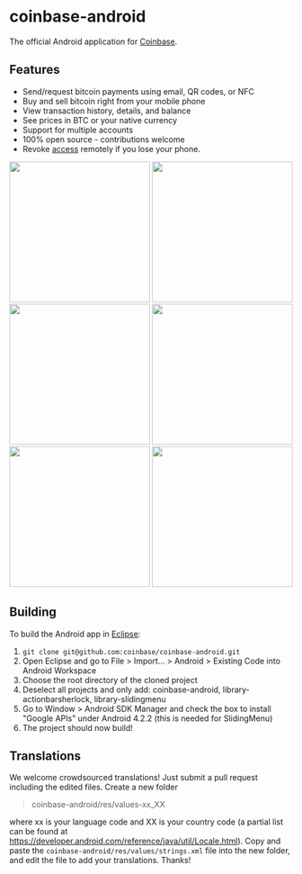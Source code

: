 coinbase-android
================

The official Android application for [Coinbase](https://coinbase.com/).

## Features
* Send/request bitcoin payments using email, QR codes, or NFC
* Buy and sell bitcoin right from your mobile phone
* View transaction history, details, and balance
* See prices in BTC or your native currency
* Support for multiple accounts
* 100% open source - contributions welcome
* Revoke [access](https://coinbase.com/account/integrations) remotely if you lose your phone.

<a href="https://dl.dropbox.com/u/324237/coinbase-android/screen1.png"><img src="https://dl.dropbox.com/u/324237/coinbase-android/screen1.png" width="250" /></a>
<a href="https://dl.dropbox.com/u/324237/coinbase-android/screen2.png"><img src="https://dl.dropbox.com/u/324237/coinbase-android/screen2.png" width="250" /></a>
<a href="https://dl.dropbox.com/u/324237/coinbase-android/screen3.png"><img src="https://dl.dropbox.com/u/324237/coinbase-android/screen3.png" width="250" /></a>
<a href="https://dl.dropbox.com/u/324237/coinbase-android/screen4.png"><img src="https://dl.dropbox.com/u/324237/coinbase-android/screen4.png" width="250" /></a>
<a href="https://dl.dropbox.com/u/324237/coinbase-android/screen5.png"><img src="https://dl.dropbox.com/u/324237/coinbase-android/screen5.png" width="250" /></a>
<a href="https://dl.dropbox.com/u/324237/coinbase-android/screen6.png"><img src="https://dl.dropbox.com/u/324237/coinbase-android/screen6.png" width="250" /></a>

## Building

To build the Android app in [Eclipse](http://developer.android.com/sdk/index.html):

1.  `git clone git@github.com:coinbase/coinbase-android.git`
2.	Open Eclipse and go to File > Import... > Android > Existing Code into Android Workspace
3.	Choose the root directory of the cloned project
4.	Deselect all projects and only add: coinbase-android, library-actionbarsherlock, library-slidingmenu
5.  Go to Window > Android SDK Manager and check the box to install "Google APIs" under Android 4.2.2 (this is needed for SlidingMenu)
5. 	The project should now build!

## Translations

We welcome crowdsourced translations! Just submit a pull request including the edited files. Create a new folder

> coinbase-android/res/values-xx_XX

where xx is your language code and XX is your country code (a partial list can be found at https://developer.android.com/reference/java/util/Locale.html).
Copy and paste the `coinbase-android/res/values/strings.xml` file into the new folder, and edit the file to add your translations. Thanks!
